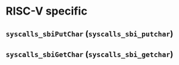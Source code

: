 # RISC-V specific

## `syscalls_sbiPutChar` (`syscalls_sbi_putchar`)

## `syscalls_sbiGetChar` (`syscalls_sbi_getchar`)
